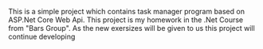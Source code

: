 This is a simple project which contains task manager program based on ASP.Net Core Web Api. This project is my homework in the .Net Course from "Bars Group". As the new exersizes will be given to us this project will continue developing

